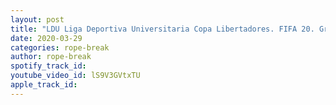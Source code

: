 ```yaml
---
layout: post
title: "LDU Liga Deportiva Universitaria Copa Libertadores. FIFA 20. Grupo D. Binacional y San Paulo 2 Part"
date: 2020-03-29
categories: rope-break
author: rope-break
spotify_track_id: 
youtube_video_id: lS9V3GVtxTU
apple_track_id: 
---
```

